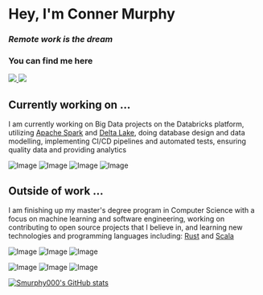 # Hey, I'm Conner Murphy

### _Remote work is the dream_
### You can find me here

<a href="https://www.linkedin.com/in/conner-murphy-4776b3148/">
  <img src="https://img.shields.io/badge/LinkedIn-0077B5?style=for-the-badge&logo=linkedin&logoColor=white"/>
</a>
<a href="https://stackoverflow.com/users/14072673/smurphy0000">
  <img src="https://img.shields.io/badge/Stack_Overflow-FE7A16?style=for-the-badge&logo=stack-overflow&logoColor=white"/>
</a>

## Currently working on ...
I am currently working on Big Data projects on the Databricks platform, utilizing [Apache Spark](https://github.com/apache/spark) and [Delta Lake](https://github.com/delta-io), doing database design and data modelling, implementing CI/CD pipelines and automated tests, ensuring quality data and providing analytics


![Image](https://img.shields.io/badge/Python-3776AB?style=for-the-badge&logo=python&logoColor=white)
![Image](https://img.shields.io/badge/Scala-DC322F?style=for-the-badge&logo=scala&logoColor=white)
![Image](https://img.shields.io/badge/microsoft%20azure-0089D6?style=for-the-badge&logo=microsoft-azure&logoColor=white)
![Image](https://img.shields.io/badge/Azure_DevOps-0078D7?style=for-the-badge&logo=azure-devops&logoColor=white)

## Outside of work ...

I am finishing up my master's degree program in Computer Science with a focus on machine learning and software engineering, working on contributing to open source projects that I believe in, and learning new technologies and programming languages including: [Rust](https://github.com/rust-lang/rust) and [Scala](https://github.com/scala/scala)

![Image](https://img.shields.io/badge/Rust-000000?style=for-the-badge&logo=rust&logoColor=white)
![Image](https://img.shields.io/badge/Scala-DC322F?style=for-the-badge&logo=scala&logoColor=white)
![Image](https://img.shields.io/badge/TypeScript-007ACC?style=for-the-badge&logo=typescript&logoColor=white)

![Image](https://img.shields.io/badge/PostgreSQL-316192?style=for-the-badge&logo=postgresql&logoColor=white)
![Image](https://img.shields.io/badge/Supabase-181818?style=for-the-badge&logo=supabase&logoColor=white)
![Image](https://img.shields.io/badge/MongoDB-4EA94B?style=for-the-badge&logo=mongodb&logoColor=white)

[![Smurphy000's GitHub stats](https://github-readme-stats.vercel.app/api?username=Smurphy000&count_private=true&show_icons=true&theme=highcontrast)](https://github.com/anuraghazra/github-readme-stats)


<!--
**Smurphy000/Smurphy000** is a ✨ _special_ ✨ repository because its `README.md` (this file) appears on your GitHub profile.

Here are some ideas to get you started:

- 🔭 I’m currently working on ...
- 🌱 I’m currently learning ...
- 👯 I’m looking to collaborate on ...
- 🤔 I’m looking for help with ...
- 💬 Ask me about ...
- 📫 How to reach me: ...
- 😄 Pronouns: ...
- ⚡ Fun fact: ...
-->

